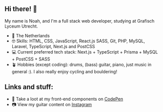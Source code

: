 ## Hi there! 👋

My name is Noah, and I'm a full stack web developer, studying at Grafisch Lyceum Utrecht.
- 📍 The Netherlands
- 🤓 Skills: HTML, CSS, JavaScript, React.js SASS, Git, PHP, MySQL, Laravel, TypeScript, Next.js and PostCSS
- 💻 Current preferred tech stack: Next.js + TypeScript + Prisma + MySQL + PostCSS + SASS
- 🪴 Hobbies (except coding): drums, (bass) guitar, piano, just music in general :). I also really enjoy cycling and bouldering!

## Links and stuff:

- 🎨 Take a loot at my front-end components on [CodePen](https://codepen.io/NoahMelle)
- 📷 View my guitar content on [Instagram](https://www.instagram.com/noeyguitar/)

<!---
NoahMelle/NoahMelle is a ✨ special ✨ repository because its `README.md` (this file) appears on your GitHub profile.
You can click the Preview link to take a look at your changes.
--->
